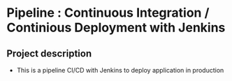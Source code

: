 # Pipeline :  Continuous Integration / Continious Deployment with Jenkins

## Project description

- This is a pipeline CI/CD with Jenkins to deploy application in production
